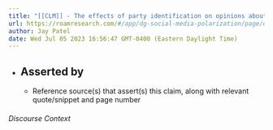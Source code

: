 ```yaml
---
title: "[[CLM]] - The effects of party identification on opinions about political issues will grow stronger as political expression on social media increases, even after controlling for online and off-line political discussion and political involvement."
url: https://roamresearch.com/#/app/dg-social-media-polarization/page/qM7kK8GZw
author: Jay Patel
date: Wed Jul 05 2023 16:56:47 GMT-0400 (Eastern Daylight Time)
---
```


- ## Asserted by
    - Reference source(s) that assert(s) this claim, along with relevant quote/snippet and page number

###### Discourse Context


